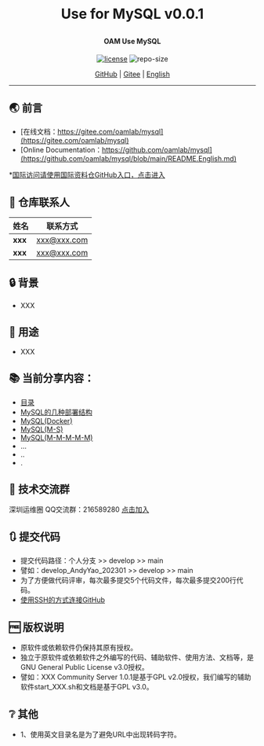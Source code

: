 
<h1 align="center" style="margin: 30px 0 30px; font-weight: bold;">Use for MySQL v0.0.1</h1>
<h4 align="center">OAM Use MySQL</h4>
<p align="center">
  <a href="./LICENSE"><img alt="license" src="https://img.shields.io/github/license/oamlab/mysql" /></a>
  <img alt="repo-size" src="https://img.shields.io/github/repo-size/oamlab/mysql" />
</p>

<p align="center">
   <a href="https://github.com/oamlab/mysql">GitHub</a> | 
   <a href="https://gitee.com/oamlab/mysql">Gitee</a> | 
   <a href="./README.English.md">English</a>
</p>

<p align="center"></p>

---

## 🌏 前言
- [在线文档：https://gitee.com/oamlab/mysql](https://gitee.com/oamlab/mysql)
- [Online Documentation：https://github.com/oamlab/mysql](https://github.com/oamlab/mysql/blob/main/README.English.md)

*[国际访问请使用国际资料仓GitHub入口，点击进入](https://github.com/oamlab/mysql)

## 🔋 仓库联系人
| 姓名						 |联系方式|
|----------|-----------------|
| **xxx**  | xxx@xxx.com      |
| **xxx**  | xxx@xxx.com      |

## 🔒 背景
- XXX

## 🔑 用途
- XXX

## 📚 当前分享内容：

- [目录](./mysql)
- [MySQL的几种部署结构](./mysql/3181_Others/README.md)
- [MySQL(Docker)](./mysql/3181_Others/README.MySQL.Docker.md)
- [MySQL(M-S)](./mysql/3181_Others/README.MySQL.M-S.md)
- [MySQL(M-M-M-M-M)](./mysql/3181_Others/README.MySQL.M-M-M-M-M.md)
- ...
- ..
- .

## 📶 技术交流群
深圳运维圈 QQ交流群：216589280 [点击加入](https://jq.qq.com/?_wv=1027&k=tdDtDoUp)

## 🔃 提交代码
- 提交代码路径：个人分支 >> develop >> main
- 譬如：develop_AndyYao_202301 >> develop >> main
- 为了方便做代码评审，每次最多提交5个代码文件，每次最多提交200行代码。
- [使用SSH的方式连接GitHub](https://github.com/oamlab/oamlab/blob/main/OAMLab/171_%E8%BF%90%E7%BB%B4%E5%B7%A5%E5%85%B7/301_%E5%BC%80%E5%8F%91%E5%B7%A5%E5%85%B7/211_GitHub_SSH_Key.md)

## 🆓 版权说明
- 原软件或依赖软件仍保持其原有授权。
- 独立于原软件或依赖软件之外编写的代码、辅助软件、使用方法、文档等，是GNU General Public License v3.0授权。
- 譬如：XXX Community Server 1.0.1是基于GPL v2.0授权，我们编写的辅助软件start_XXX.sh和文档是基于GPL v3.0。

## ❔ 其他
- 1、使用英文目录名是为了避免URL中出现转码字符。
